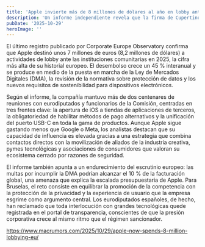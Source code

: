 ```yaml
---
title: 'Apple invierte más de 8 millones de dólares al año en lobby ante la UE'
description: 'Un informe independiente revela que la firma de Cupertino batió su récord de gasto en Bruselas durante 2025, en plena aplicación de la Ley de Mercados Digitales y otras normas que afectan a su ecosistema.'
pubDate: '2025-10-29'
heroImage: ''
---
```


El último registro publicado por Corporate Europe Observatory confirma que Apple destinó unos 7 millones de euros (8,2 millones de dólares) a actividades de lobby ante las instituciones comunitarias en 2025, la cifra más alta de su historial europeo. El desembolso crece un 45 % interanual y se produce en medio de la puesta en marcha de la Ley de Mercados Digitales (DMA), la revisión de la normativa sobre protección de datos y los nuevos requisitos de sostenibilidad para dispositivos electrónicos.

Según el informe, la compañía mantuvo más de dos centenares de reuniones con eurodiputados y funcionarios de la Comisión, centradas en tres frentes clave: la apertura de iOS a tiendas de aplicaciones de terceros, la obligatoriedad de habilitar métodos de pago alternativos y la unificación del puerto USB-C en toda la gama de productos. Aunque Apple sigue gastando menos que Google o Meta, los analistas destacan que su capacidad de influencia es elevada gracias a una estrategia que combina contactos directos con la movilización de aliados de la industria creativa, pymes tecnológicas y asociaciones de consumidores que valoran su ecosistema cerrado por razones de seguridad.

El informe también apunta a un endurecimiento del escrutinio europeo: las multas por incumplir la DMA podrían alcanzar el 10 % de la facturación global, una amenaza que explica la escalada presupuestaria de Apple. Para Bruselas, el reto consiste en equilibrar la promoción de la competencia con la protección de la privacidad y la experiencia de usuario que la empresa esgrime como argumento central. Los eurodiputados españoles, de hecho, han reclamado que toda interlocución con grandes tecnológicas quede registrada en el portal de transparencia, conscientes de que la presión corporativa crece al mismo ritmo que el régimen sancionador.

https://www.macrumors.com/2025/10/29/apple-now-spends-8-million-lobbying-eu/